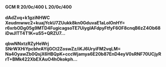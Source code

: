 #### GCM R 20/0c/400 L 20/0c/400
**dAdZvq+k1gziNHWC**<br/>**Xeudmwwc2+kuajYckU7ZUukk8kn0GduvaE1aLolOnHY=**<br/>**r6xrbODg05g9MTD4FugicagsoTE7UiygIAFdpyFtfyF6OF8cnqB6zZ4Ob68iDwJlTT4T1K+uS5+QRZU7...**<br/><br/>
**qbwNNxtzRZyHeWrj**<br/>**SNrWXHiYpcbhrAYijGCt2ZoswZz/iKJ6UryiFM2vqLM=**<br/>**Na4OyawZb0QsjX6HBQpK+cccWjamya6E20b87EnD4eyV0sRNF70UCjyRrT+BMk422XbEXAuO4hOkokph...**